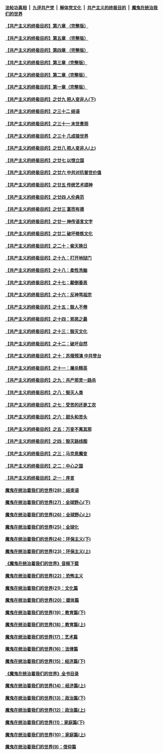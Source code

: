 ####  [法轮功真相](../../../../basic/blob/master/README.md?t=08250600) &nbsp;|&nbsp; [九评共产党](../../../../9ping.md/blob/master/README.md?t=08250600) &nbsp;|&nbsp; [解体党文化](../../../../jtdwh.md/blob/master/README.md?t=08250600)  &nbsp;|&nbsp; [共产主义的终极目的](../../../../gczydzjmd.md/blob/master/README.md?t=08250600) &nbsp;|&nbsp; [魔鬼在统治我们的世界](../../../../mgztzwmdsj.md/blob/master/README.md?t=08250600) 

#### [【共产主义的终极目的】第六章 （完整版）](../pages/nsc422/n11428913.md?t=08250600) 

#### [【共产主义的终极目的】第五章 （完整版）](../pages/nsc422/n11428912.md?t=08250600) 

#### [【共产主义的终极目的】第四章 （完整版）](../pages/nsc422/n11428907.md?t=08250600) 

#### [【共产主义的终极目的】第三章（完整版）](../pages/nsc422/n11428848.md?t=08250600) 

#### [【共产主义的终极目的】第二章（完整版）](../pages/nsc422/n11428831.md?t=08250600) 

#### [【共产主义的终极目的】第一章（完整版）](../pages/nsc422/n11417651.md?t=08250600) 

#### [【共产主义的终极目的】之廿九 把人变非人(下)](../pages/nsc422/n11344140.md?t=08250600) 

#### [【共产主义的终极目的】之三十二 结语](../pages/nsc422/n11360535.md?t=08250600) 

#### [【共产主义的终极目的】之三十一 末世景观](../pages/nsc422/n11351129.md?t=08250600) 

#### [【共产主义的终极目的】之三十 几成狼世界](../pages/nsc422/n11348280.md?t=08250600) 

#### [【共产主义的终极目的】之廿八 把人变非人(上)](../pages/nsc422/n11340492.md?t=08250600) 

#### [【共产主义的终极目的】之廿七 以恨立国](../pages/nsc422/n11336944.md?t=08250600) 

#### [【共产主义的终极目的】之廿六 中共对抗普世价值](../pages/nsc422/n11324785.md?t=08250600) 

#### [【共产主义的终极目的】之廿五 传统艺术颂神](../pages/nsc422/n11296396.md?t=08250600) 

#### [【共产主义的终极目的】之廿四 人伦典范](../pages/nsc422/n11296397.md?t=08250600) 

#### [【共产主义的终极目的】之廿三 富而有德](../pages/nsc422/n11283598.md?t=08250600) 

#### [【共产主义的终极目的】之廿一 神传语言文字](../pages/nsc422/n11263265.md?t=08250600) 

#### [【共产主义的终极目的】之廿二 破坏修炼文化](../pages/nsc422/n11245728.md?t=08250600) 

#### [【共产主义的终极目的】之二十：偷天换日](../pages/nsc422/n11238846.md?t=08250600) 

#### [【共产主义的终极目的】之十九：打开地狱门](../pages/nsc422/n11206376.md?t=08250600) 

#### [【共产主义的终极目的】之十八：柔性洗脑](../pages/nsc422/n11199994.md?t=08250600) 

#### [【共产主义的终极目的】之十七：颠倒善恶](../pages/nsc422/n11179782.md?t=08250600) 

#### [【共产主义的终极目的】之十六：反神骂祖宗](../pages/nsc422/n11166798.md?t=08250600) 

#### [【共产主义的终极目的】之十五：毁人不倦](../pages/nsc422/n11166792.md?t=08250600) 

#### [【共产主义的终极目的】之十四：邪恶之最](../pages/nsc422/n11150249.md?t=08250600) 

#### [【共产主义的终极目的】之十三：毁灭文化](../pages/nsc422/n11135227.md?t=08250600) 

#### [【共产主义的终极目的】之十二：破坏自然](../pages/nsc422/n11135214.md?t=08250600) 

#### [【共产主义的终极目的】之十：苏俄预演 中共登台](../pages/nsc422/n11118424.md?t=08250600) 

#### [【共产主义的终极目的】之十一：屠杀精英](../pages/nsc422/n11118442.md?t=08250600) 

#### [【共产主义的终极目的】之九：共产邪灵一路杀](../pages/nsc422/n11114139.md?t=08250600) 

#### [【共产主义的终极目的】之八：毁灭人类](../pages/nsc422/n11108503.md?t=08250600) 

#### [【共产主义的终极目的】之七：受苦的还是工农](../pages/nsc422/n11101809.md?t=08250600) 

#### [【共产主义的终极目的】之六：甜头和苦头](../pages/nsc422/n11096971.md?t=08250600) 

#### [【共产主义的终极目的】之五：万变不离其邪](../pages/nsc422/n11091285.md?t=08250600) 

#### [【共产主义的终极目的】之四：毁灭路线图](../pages/nsc422/n11086284.md?t=08250600) 

#### [【共产主义的终极目的】之三：马克思魔变](../pages/nsc422/n11061941.md?t=08250600) 

#### [【共产主义的终极目的】之二：中心之国](../pages/nsc422/n11047728.md?t=08250600) 

#### [【共产主义的终极目的】之一：序言](../pages/nsc422/n11086077.md?t=08250600) 

#### [魔鬼在统治着我们的世界(28)：结束语](../pages/nsc422/n10936246.md?t=08250600) 

#### [魔鬼在统治着我们的世界(27)：全球野心(下)](../pages/nsc422/n10928319.md?t=08250600) 

#### [魔鬼在统治着我们的世界(26)：全球野心(上)](../pages/nsc422/n10900318.md?t=08250600) 

#### [魔鬼在统治着我们的世界(25)：全球化](../pages/nsc422/n10788205.md?t=08250600) 

#### [魔鬼在统治着我们的世界(24)：环保主义(下)](../pages/nsc422/n10695307.md?t=08250600) 

#### [魔鬼在统治着我们的世界(23)：环保主义(上)](../pages/nsc422/n10688613.md?t=08250600) 

#### [《魔鬼在统治着我们的世界》音频下载](../pages/nsc422/n10635553.md?t=08250600) 

#### [魔鬼在统治着我们的世界(22)：恐怖主义](../pages/nsc422/n10614727.md?t=08250600) 

#### [魔鬼在统治着我们的世界(21)：文化篇](../pages/nsc422/n10597706.md?t=08250600) 

#### [魔鬼在统治着我们的世界(20)：媒体篇](../pages/nsc422/n10586579.md?t=08250600) 

#### [魔鬼在统治着我们的世界(19)：教育篇(下)](../pages/nsc422/n10564808.md?t=08250600) 

#### [魔鬼在统治着我们的世界(18)：教育篇(上)](../pages/nsc422/n10526970.md?t=08250600) 

#### [魔鬼在统治着我们的世界(17)：艺术篇](../pages/nsc422/n10499093.md?t=08250600) 

#### [魔鬼在统治着我们的世界(16)：法律篇](../pages/nsc422/n10485969.md?t=08250600) 

#### [魔鬼在统治着我们的世界(15)：经济篇(下)](../pages/nsc422/n10469975.md?t=08250600) 

#### [《魔鬼在统治着我们的世界》全书目录](../pages/nsc422/n10464261.md?t=08250600) 

#### [魔鬼在统治着我们的世界(14)：经济篇(上)](../pages/nsc422/n10457370.md?t=08250600) 

#### [魔鬼在统治着我们的世界(13)：政治篇(下)](../pages/nsc422/n10448270.md?t=08250600) 

#### [魔鬼在统治着我们的世界(12)：政治篇(上)](../pages/nsc422/n10444576.md?t=08250600) 

#### [魔鬼在统治着我们的世界(11)：家庭篇(下)](../pages/nsc422/n10440961.md?t=08250600) 

#### [魔鬼在统治着我们的世界(10)：家庭篇(上)](../pages/nsc422/n10435448.md?t=08250600) 

#### [魔鬼在统治着我们的世界(9)：信仰篇](../pages/nsc422/n10432159.md?t=08250600) 

